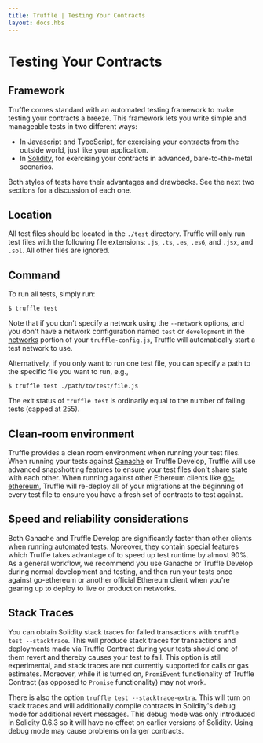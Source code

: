 ```yaml
---
title: Truffle | Testing Your Contracts
layout: docs.hbs
---
```

# Testing Your Contracts

## Framework

Truffle comes standard with an automated testing framework to make testing your contracts a breeze. This framework lets you write simple and manageable tests in two different ways:

* In [Javascript](/docs/getting_started/javascript-tests) and [TypeScript](/docs/getting_started/javascript-tests#typescript-file-support), for exercising your contracts from the outside world, just like your application.
* In [Solidity](/docs/getting_started/solidity-tests), for exercising your contracts in advanced, bare-to-the-metal scenarios.

Both styles of tests have their advantages and drawbacks. See the next two sections for a discussion of each one.

## Location

All test files should be located in the `./test` directory. Truffle will only run test files with the following file extensions: `.js`, `.ts`, `.es`, `.es6`, and `.jsx`, and `.sol`. All other files are ignored.

## Command

To run all tests, simply run:

```shell
$ truffle test
```

Note that if you don't specify a network using the `--network` options, and you don't
have a network configuration named `test` or `development` in the [networks](/docs/truffle/reference/configuration#networks)
portion of your `truffle-config.js`, Truffle will automatically start a test network to use.

Alternatively, if you only want to run one test file, you can specify a path to the specific file you want to run, e.g.,

```shell
$ truffle test ./path/to/test/file.js
```

The exit status of `truffle test` is ordinarily equal to the number of failing tests (capped at 255).

## Clean-room environment

Truffle provides a clean room environment when running your test files. When running your tests against [Ganache](/ganache) or Truffle Develop, Truffle will use advanced snapshotting features to ensure your test files don't share state with each other. When running against other Ethereum clients like [go-ethereum](https://github.com/ethereum/go-ethereum), Truffle will re-deploy all of your migrations at the beginning of every test file to ensure you have a fresh set of contracts to test against.

## Speed and reliability considerations

Both Ganache and Truffle Develop are significantly faster than other clients when running automated tests. Moreover, they contain special features which Truffle takes advantage of to speed up test runtime by almost 90%. As a general workflow, we recommend you use Ganache or Truffle Develop during normal development and testing, and then run your tests once against go-ethereum or another official Ethereum client when you're gearing up to deploy to live or production networks.

## Stack Traces

You can obtain Solidity stack traces for failed transactions with `truffle test --stacktrace`.  This will produce stack traces for transactions and deployments made via Truffle Contract during your tests should one of them revert and thereby causes your test to fail.  This option is still experimental, and stack traces are not currently supported for calls or gas estimates.  Moreover, while it is turned on, `PromiEvent` functionality of Truffle Contract (as opposed to `Promise` functionality) may not work.

There is also the option `truffle test --stacktrace-extra`.  This will turn on stack traces and will additionally compile contracts in Solidity's debug mode for additional revert messages.  This debug mode was only introduced in Solidity 0.6.3 so it will have no effect on earlier versions of Solidity.  Using debug mode may cause problems on larger contracts.
